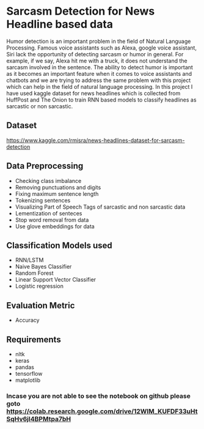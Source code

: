 # Sarcasm Detection for News Headline based data


Humor detection is an important problem in the field of Natural Language Processing. Famous voice assistants such
as Alexa, google voice assistant, Siri lack the opportunity of detecting sarcasm or humor in general. For example, if we
say, Alexa hit me with a truck, it does not understand the sarcasm involved in the sentence. The ability to detect humor
is important as it becomes an important feature when it comes to voice assistants and chatbots and we are trying to address
the same problem with this project which can help in the field of natural language processing. In this project I have used kaggle dataset for news headlines which is collected from HuffPost and The Onion to train RNN based models to classify headlines as sarcastic or non sarcastic.

## Dataset

https://www.kaggle.com/rmisra/news-headlines-dataset-for-sarcasm-detection


## Data Preprocessing

* Checking class imbalance
* Removing punctuations and digits
* Fixing maximum sentence length
* Tokenizing sentences
* Visualizing Part of Speech Tags of sarcastic and non sarcastic data
* Lementization of senteces
* Stop word removal from data
* Use glove embeddings for data

## Classification Models used

* RNN/LSTM
* Naive Bayes Classifier
* Random Forest
* Linear Support Vector Classifier
* Logistic regression


## Evaluation Metric

* Accuracy


## Requirements

* nltk
* keras
* pandas
* tensorflow
* matplotlib


### Incase you are not able to see the notebook on github please goto https://colab.research.google.com/drive/12WlM_KUFDF33uHtSqHv6jl4BPMtpa7bH

